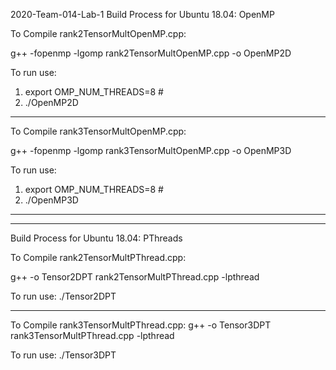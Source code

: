 2020-Team-014-Lab-1
Build Process for Ubuntu 18.04: OpenMP

To Compile rank2TensorMultOpenMP.cpp:

g++ -fopenmp -lgomp rank2TensorMultOpenMP.cpp -o OpenMP2D

To run use:
1. export OMP_NUM_THREADS=8 # <number of threads to use>
2. ./OpenMP2D

-----------------------------------------------------------------------------------------------

To Compile rank3TensorMultOpenMP.cpp:

g++ -fopenmp -lgomp rank3TensorMultOpenMP.cpp -o OpenMP3D

To run use:
1. export OMP_NUM_THREADS=8 # <number of threads to use>
2. ./OpenMP3D

------------------------------------------------------------------------------------------------
------------------------------------------------------------------------------------------------

Build Process for Ubuntu 18.04: PThreads

To Compile rank2TensorMultPThread.cpp:

g++ -o Tensor2DPT rank2TensorMultPThread.cpp -lpthread

To run use:
./Tensor2DPT

-------------------------------------------------------------------------------------------------

To Compile rank3TensorMultPThread.cpp:
g++ -o Tensor3DPT rank3TensorMultPThread.cpp -lpthread

To run use:
./Tensor3DPT
